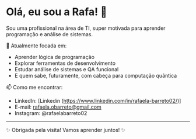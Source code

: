 # Olá, eu sou a Rafa! 👋

Sou uma profissional na área de TI, super motivada para aprender programação e análise de sistemas.

🚀 Atualmente focada em:

- Aprender lógica de programação
- Explorar ferramentas de desenvolvimento
- Estudar análise de sistemas e QA funcional
- E quem sabe, futuramente, com cabeça para computação quântica

📫 Como me encontrar:

- LinkedIn: [Linkedin (https://www.linkedin.com/in/rafaela-barreto02/)]
- E-mail: rafaela.obarreto@gmail.com
- Instagram: @rafaelabarreto02

---

✨ Obrigada pela visita! Vamos aprender juntos! ✨


<!---
RafaelaBarreto/RafaelaBarreto is a ✨ special ✨ repository because its `README.md` (this file) appears on your GitHub profile.
You can click the Preview link to take a look at your changes.
--->
